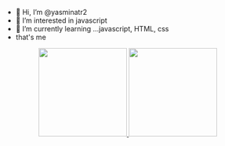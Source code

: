 - 👋 Hi, I’m @yasminatr2
- 👀 I’m interested in  javascript
- 🌱 I’m currently learning ...javascript, HTML, css
- that's me

<div align="center">
  <a href="https://github.com/yasminatr2">
  <img height="180em" src="https://github-readme-stats.vercel.app/api?username=yasminatr2&show_icons=true&theme=dracula&include_all_commits=true&count_private=true"/>
  <img height="180em" src="https://github-readme-stats.vercel.app/api/top-langs/?username=yasminatr2&layout=compact&langs_count=7&theme=dracula"/>
</div>
